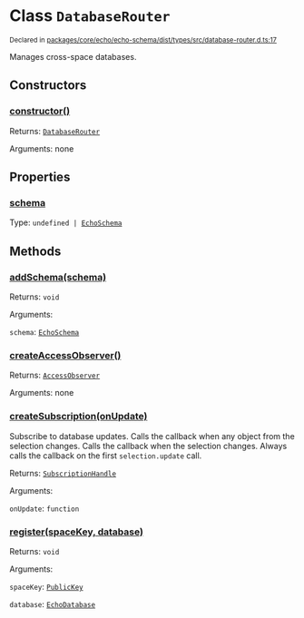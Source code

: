 # Class `DatabaseRouter`
<sub>Declared in [packages/core/echo/echo-schema/dist/types/src/database-router.d.ts:17]()</sub>


Manages cross-space databases.


## Constructors
### [constructor()]()



Returns: <code>[DatabaseRouter](/api/@dxos/client/classes/DatabaseRouter)</code>

Arguments: none


## Properties
### [schema]()
Type: <code>undefined | [EchoSchema](/api/@dxos/client/classes/EchoSchema)</code>


## Methods
### [addSchema(schema)]()



Returns: <code>void</code>

Arguments: 

`schema`: <code>[EchoSchema](/api/@dxos/client/classes/EchoSchema)</code>

### [createAccessObserver()]()



Returns: <code>[AccessObserver](/api/@dxos/client/classes/AccessObserver)</code>

Arguments: none

### [createSubscription(onUpdate)]()



Subscribe to database updates.
Calls the callback when any object from the selection changes.
Calls the callback when the selection changes.
Always calls the callback on the first  `selection.update`  call.


Returns: <code>[SubscriptionHandle](/api/@dxos/client/interfaces/SubscriptionHandle)</code>

Arguments: 

`onUpdate`: <code>function</code>

### [register(spaceKey, database)]()



Returns: <code>void</code>

Arguments: 

`spaceKey`: <code>[PublicKey](/api/@dxos/client/classes/PublicKey)</code>

`database`: <code>[EchoDatabase](/api/@dxos/client/classes/EchoDatabase)</code>
